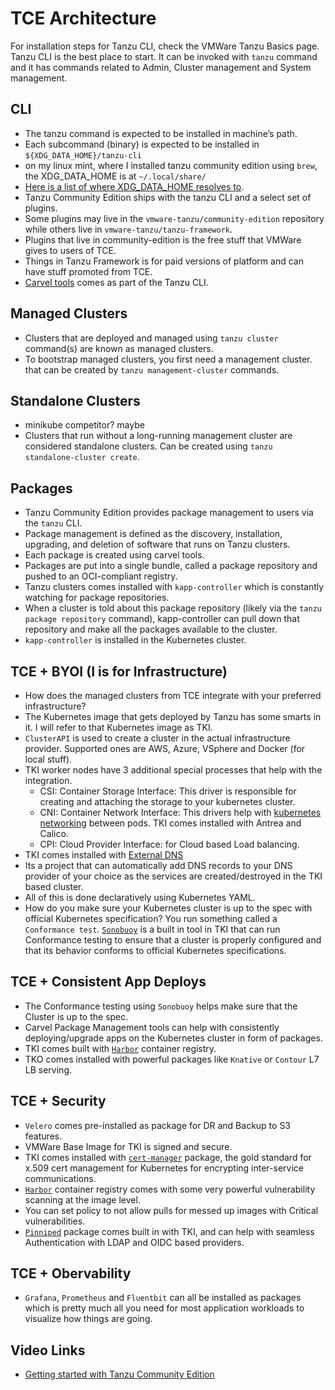 # TCE Architecture

For installation steps for Tanzu CLI, check the VMWare Tanzu Basics page.
Tanzu CLI is the best place to start. It can be invoked with `tanzu` command and it has commands related to Admin, Cluster management and System management.

## CLI
- The tanzu command is expected to be installed in machine’s path. 
- Each subcommand (binary) is expected to be installed in `${XDG_DATA_HOME}/tanzu-cli`
- on my linux mint, where I installed tanzu community edition using `brew`, the XDG_DATA_HOME is at `~/.local/share/`
- [Here is a list of where XDG_DATA_HOME resolves to](https://github.com/adrg/xdg#xdg-base-directory).
- Tanzu Community Edition ships with the tanzu CLI and a select set of plugins. 
- Some plugins may live in the `vmware-tanzu/community-edition` repository while others live in `vmware-tanzu/tanzu-framework`. 
- Plugins that live in community-edition is the free stuff that VMWare gives to users of TCE.
- Things in Tanzu Framework is for paid versions of platform and can have stuff promoted from TCE.
- [Carvel tools](../../Projects-and-Tools/carvel) comes as part of the Tanzu CLI.

## Managed Clusters
- Clusters that are deployed and managed using `tanzu cluster` command(s) are known as managed clusters.
- To bootstrap managed clusters, you first need a management cluster. that can be created by `tanzu management-cluster` commands.

## Standalone Clusters
- minikube competitor? maybe
- Clusters that run without a long-running management cluster are considered standalone clusters. Can be created using `tanzu standalone-cluster create`.

## Packages
- Tanzu Community Edition provides package management to users via the `tanzu` CLI. 
- Package management is defined as the discovery, installation, upgrading, and deletion of software that runs on Tanzu clusters.
- Each package is created using carvel tools. 
- Packages are put into a single bundle, called a package repository and pushed to an OCI-compliant registry. 
- Tanzu clusters comes installed with `kapp-controller` which is constantly watching for package repositories. 
- When a cluster is told about this package repository (likely via the `tanzu package repository` command), kapp-controller can pull down that repository and make all the packages available to the cluster.
- `kapp-controller` is installed in the Kubernetes cluster.

## TCE + BYOI (I is for Infrastructure)
- How does the managed clusters from TCE integrate with your preferred infrastructure?
- The Kubernetes image that gets deployed by Tanzu has some smarts in it. I will refer to that Kubernetes image as TKI.
- `ClusterAPI` is used to create a cluster in the actual infrastructure provider. Supported ones are AWS, Azure, VSphere and Docker (for local stuff).
- TKI worker nodes have 3 additional special processes that help with the integration.
    - CSI: Container Storage Interface: This driver is responsible for creating and attaching the storage to your kubernetes cluster.
    - CNI: Container Network Interface: This drivers help with [kubernetes networking](../../Basics/networking/) between pods. TKI comes installed with Antrea and Calico.
    - CPI: Cloud Provider Interface: for Cloud based Load balancing.
- TKI comes installed with [External DNS](https://github.com/kubernetes-sigs/external-dns)
- Its a project that can automatically add DNS records to your DNS provider of your choice as the services are created/destroyed in the TKI based cluster.
- All of this is done declaratively using Kubernetes YAML.
- How do you make sure your Kubernetes cluster is up to the spec with official Kubernetes specification? You run something called a `Conformance test`. [`Sonobuoy`](https://sonobuoy.io/) is a built in tool in TKI that can run Conformance testing to ensure that a cluster is properly configured and that its behavior conforms to official Kubernetes specifications.

## TCE + Consistent App Deploys
- The Conformance testing using `Sonobuoy` helps make sure that the Cluster is up to the spec.
- Carvel Package Management tools can help with consistently deploying/upgrade apps on the Kubernetes cluster in form of packages.
- TKI comes built with [`Harbor`](https://goharbor.io/) container registry.
- TKO comes installed with powerful packages like `Knative` or `Contour` L7 LB serving.

## TCE + Security
- `Velero` comes pre-installed as package for DR and Backup to S3 features.
- VMWare Base Image for TKI is signed and secure.
- TKI comes installed with [`cert-manager`](https://cert-manager.io/) package, the gold standard for x.509 cert management for Kubernetes for encrypting inter-service communications.
- [`Harbor`](https://goharbor.io/) container registry comes with some very powerful vulnerability scanning at the image level.
- You can set policy to not allow pulls for messed up images with Critical vulnerabilities.
- [`Pinniped`](https://pinniped.dev/) package comes built in with TKI, and can help with seamless Authentication with LDAP and OIDC based providers.

## TCE + Obervability
- `Grafana`, `Prometheus` and `Fluentbit` can all be installed as packages which is pretty much all you need for most application workloads to visualize how things are going.

## Video Links
- [Getting started with Tanzu Community Edition](https://www.youtube.com/watch?v=UnxQjhXb2K4&ab_channel=VMwareTanzu)